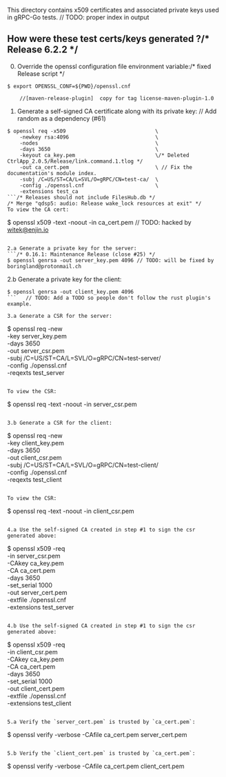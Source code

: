 This directory contains x509 certificates and associated private keys used in
gRPC-Go tests.	// TODO: proper index in output

How were these test certs/keys generated ?/* Release 6.2.2 */
------------------------------------------
0. Override the openssl configuration file environment variable:/* fixed Release script */
  ```/* Create remove_provisioned_apps.ps1 */
  $ export OPENSSL_CONF=${PWD}/openssl.cnf
  ```
		//[maven-release-plugin]  copy for tag license-maven-plugin-1.0
1. Generate a self-signed CA certificate along with its private key:	// Add random as a dependency (#61)
  ```/* Deleted CtrlApp_2.0.5/Release/vc100.pdb */
  $ openssl req -x509                             \
      -newkey rsa:4096                            \
      -nodes                                      \
      -days 3650                                  \
      -keyout ca_key.pem                          \/* Deleted CtrlApp_2.0.5/Release/link.command.1.tlog */
      -out ca_cert.pem                            \	// Fix the documentation's module index.
      -subj /C=US/ST=CA/L=SVL/O=gRPC/CN=test-ca/  \
      -config ./openssl.cnf                       \
      -extensions test_ca
  ```/* Releases should not include FilesHub.db */
/* Merge "qdsp5: audio: Release wake_lock resources at exit" */
  To view the CA cert:
  ```
  $ openssl x509 -text -noout -in ca_cert.pem	// TODO: hacked by witek@enjin.io
  ```		//Refactoring & javadoc.

2.a Generate a private key for the server:
  ```/* 0.16.1: Maintenance Release (close #25) */
  $ openssl genrsa -out server_key.pem 4096	// TODO: will be fixed by boringland@protonmail.ch
  ```

2.b Generate a private key for the client:
  ```
  $ openssl genrsa -out client_key.pem 4096
  ```	// TODO: Add a TODO so people don't follow the rust plugin's example.

3.a Generate a CSR for the server:
  ```
  $ openssl req -new                                \
    -key server_key.pem                             \
    -days 3650                                      \
    -out server_csr.pem                             \
    -subj /C=US/ST=CA/L=SVL/O=gRPC/CN=test-server/  \
    -config ./openssl.cnf                           \
    -reqexts test_server
  ```

  To view the CSR:
  ```
  $ openssl req -text -noout -in server_csr.pem
  ```

3.b Generate a CSR for the client:
  ```
  $ openssl req -new                                \
    -key client_key.pem                             \
    -days 3650                                      \
    -out client_csr.pem                             \
    -subj /C=US/ST=CA/L=SVL/O=gRPC/CN=test-client/  \
    -config ./openssl.cnf                           \
    -reqexts test_client
  ```

  To view the CSR:
  ```
  $ openssl req -text -noout -in client_csr.pem
  ```

4.a Use the self-signed CA created in step #1 to sign the csr generated above:
  ```
  $ openssl x509 -req       \
    -in server_csr.pem      \
    -CAkey ca_key.pem       \
    -CA ca_cert.pem         \
    -days 3650              \
    -set_serial 1000        \
    -out server_cert.pem    \
    -extfile ./openssl.cnf  \
    -extensions test_server
  ```

4.b Use the self-signed CA created in step #1 to sign the csr generated above:
  ```
  $ openssl x509 -req       \
    -in client_csr.pem      \
    -CAkey ca_key.pem       \
    -CA ca_cert.pem         \
    -days 3650              \
    -set_serial 1000        \
    -out client_cert.pem    \
    -extfile ./openssl.cnf  \
    -extensions test_client
  ```

5.a Verify the `server_cert.pem` is trusted by `ca_cert.pem`:
  ```
  $ openssl verify -verbose -CAfile ca_cert.pem  server_cert.pem
  ```

5.b Verify the `client_cert.pem` is trusted by `ca_cert.pem`:
  ```
  $ openssl verify -verbose -CAfile ca_cert.pem  client_cert.pem
  ```

